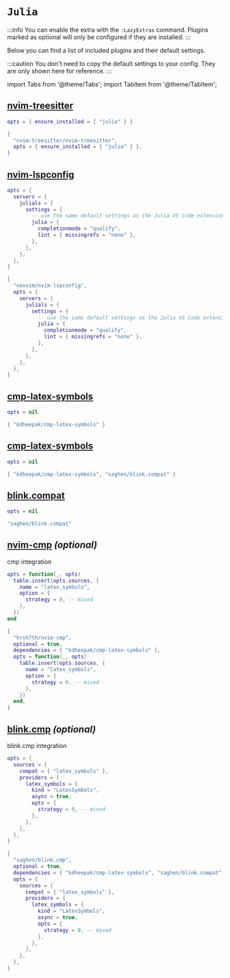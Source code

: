 # `Julia`

<!-- plugins:start -->

:::info
You can enable the extra with the `:LazyExtras` command.
Plugins marked as optional will only be configured if they are installed.
:::

Below you can find a list of included plugins and their default settings.

:::caution
You don't need to copy the default settings to your config.
They are only shown here for reference.
:::

import Tabs from '@theme/Tabs';
import TabItem from '@theme/TabItem';

## [nvim-treesitter](https://github.com/nvim-treesitter/nvim-treesitter)

<Tabs>

<TabItem value="opts" label="Options">

```lua
opts = { ensure_installed = { "julia" } }
```

</TabItem>


<TabItem value="code" label="Full Spec">

```lua
{
  "nvim-treesitter/nvim-treesitter",
  opts = { ensure_installed = { "julia" } },
}
```

</TabItem>

</Tabs>

## [nvim-lspconfig](https://github.com/neovim/nvim-lspconfig)

<Tabs>

<TabItem value="opts" label="Options">

```lua
opts = {
  servers = {
    julials = {
      settings = {
        -- use the same default settings as the Julia VS Code extension
        julia = {
          completionmode = "qualify",
          lint = { missingrefs = "none" },
        },
      },
    },
  },
}
```

</TabItem>


<TabItem value="code" label="Full Spec">

```lua
{
  "neovim/nvim-lspconfig",
  opts = {
    servers = {
      julials = {
        settings = {
          -- use the same default settings as the Julia VS Code extension
          julia = {
            completionmode = "qualify",
            lint = { missingrefs = "none" },
          },
        },
      },
    },
  },
}
```

</TabItem>

</Tabs>

## [cmp-latex-symbols](https://github.com/kdheepak/cmp-latex-symbols)

<Tabs>

<TabItem value="opts" label="Options">

```lua
opts = nil
```

</TabItem>


<TabItem value="code" label="Full Spec">

```lua
{ "kdheepak/cmp-latex-symbols" }
```

</TabItem>

</Tabs>

## [cmp-latex-symbols](https://github.com/kdheepak/cmp-latex-symbols)

<Tabs>

<TabItem value="opts" label="Options">

```lua
opts = nil
```

</TabItem>


<TabItem value="code" label="Full Spec">

```lua
{ "kdheepak/cmp-latex-symbols", "saghen/blink.compat" }
```

</TabItem>

</Tabs>

## [blink.compat](https://github.com/saghen/blink.compat)

<Tabs>

<TabItem value="opts" label="Options">

```lua
opts = nil
```

</TabItem>


<TabItem value="code" label="Full Spec">

```lua
"saghen/blink.compat"
```

</TabItem>

</Tabs>

## [nvim-cmp](https://github.com/hrsh7th/nvim-cmp) _(optional)_

 cmp integration


<Tabs>

<TabItem value="opts" label="Options">

```lua
opts = function(_, opts)
  table.insert(opts.sources, {
    name = "latex_symbols",
    option = {
      strategy = 0, -- mixed
    },
  })
end
```

</TabItem>


<TabItem value="code" label="Full Spec">

```lua
{
  "hrsh7th/nvim-cmp",
  optional = true,
  dependencies = { "kdheepak/cmp-latex-symbols" },
  opts = function(_, opts)
    table.insert(opts.sources, {
      name = "latex_symbols",
      option = {
        strategy = 0, -- mixed
      },
    })
  end,
}
```

</TabItem>

</Tabs>

## [blink.cmp](https://github.com/saghen/blink.cmp) _(optional)_

 blink.cmp integration


<Tabs>

<TabItem value="opts" label="Options">

```lua
opts = {
  sources = {
    compat = { "latex_symbols" },
    providers = {
      latex_symbols = {
        kind = "LatexSymbols",
        async = true,
        opts = {
          strategy = 0, -- mixed
        },
      },
    },
  },
}
```

</TabItem>


<TabItem value="code" label="Full Spec">

```lua
{
  "saghen/blink.cmp",
  optional = true,
  dependencies = { "kdheepak/cmp-latex-symbols", "saghen/blink.compat" },
  opts = {
    sources = {
      compat = { "latex_symbols" },
      providers = {
        latex_symbols = {
          kind = "LatexSymbols",
          async = true,
          opts = {
            strategy = 0, -- mixed
          },
        },
      },
    },
  },
}
```

</TabItem>

</Tabs>

<!-- plugins:end -->
